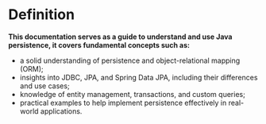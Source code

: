 # Definition
**This documentation serves as a guide to understand and use Java persistence, 
it covers fundamental concepts such as:**
- a solid understanding of persistence and object-relational mapping (ORM);
- insights into JDBC, JPA, and Spring Data JPA, including their differences and use cases;
- knowledge of entity management, transactions, and custom queries;
- practical examples to help implement persistence effectively in real-world applications.